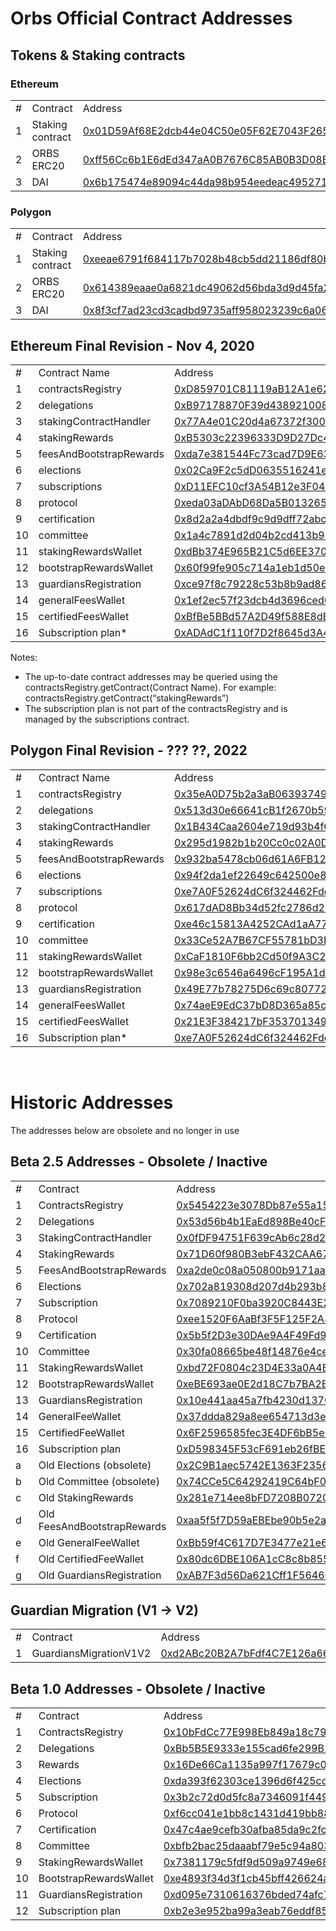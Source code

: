 # Orbs Official Contract Addresses

## Tokens & Staking contracts

### Ethereum

<table>
  <tr>
   <td>#
   </td>
   <td>Contract
   </td>
   <td>Address
   </td>
  </tr>
  <tr>
   <td>1
   </td>
   <td>Staking contract
   </td>
   <td><a href="https://etherscan.io/address/0x01d59af68e2dcb44e04c50e05f62e7043f2656c3#readContract">0x01D59Af68E2dcb44e04C50e05F62E7043F2656C3</a>
   </td>
  </tr>
  <tr>
   <td>2
   </td>
   <td>ORBS ERC20
   </td>
   <td><a href="https://etherscan.io/token/0xff56cc6b1e6ded347aa0b7676c85ab0b3d08b0fa">0xff56Cc6b1E6dEd347aA0B7676C85AB0B3D08B0FA</a>
   </td>
  </tr>
  <tr>
   <td>3
   </td>
   <td>DAI
   </td>
   <td><a href="https://etherscan.io/token/0x6b175474e89094c44da98b954eedeac495271d0f">0x6b175474e89094c44da98b954eedeac495271d0f</a>
   </td>
  </tr>
</table>

### Polygon

<table>
  <tr>
   <td>#
   </td>
   <td>Contract
   </td>
   <td>Address
   </td>
  </tr>
  <tr>
   <td>1
   </td>
   <td>Staking contract
   </td>
   <td><a href="https://polygonscan.com/address/0xeeae6791f684117b7028b48cb5dd21186df80b9c">0xeeae6791f684117b7028b48cb5dd21186df80b9c</a></td>
  </tr>
  <tr>
   <td>2
   </td>
   <td>ORBS ERC20
   </td>
   <td><a href="https://polygonscan.com/address/0x614389eaae0a6821dc49062d56bda3d9d45fa2ff">0x614389eaae0a6821dc49062d56bda3d9d45fa2ff</a></td>
  </tr>
  <tr>
   <td>3
   </td>
   <td>DAI
   </td>
   <td><a href="https://polygonscan.com/address/0x8f3cf7ad23cd3cadbd9735aff958023239c6a063">0x8f3cf7ad23cd3cadbd9735aff958023239c6a063</a></td>
  </tr>
</table>


## Ethereum Final Revision - Nov 4, 2020


<table>
  <tr>
   <td>#
   </td>
   <td>Contract Name
   </td>
   <td>Address
   </td>
  </tr>
  <tr>
   <td>1
   </td>
   <td>contractsRegistry
   </td>
   <td><a href="https://etherscan.io/address/0xD859701C81119aB12A1e62AF6270aD2AE05c7AB3">0xD859701C81119aB12A1e62AF6270aD2AE05c7AB3</a>
   </td>
  </tr>
  <tr>
   <td>2
   </td>
   <td>delegations
   </td>
   <td><a href="https://etherscan.io/address/0xB97178870F39d4389210086E4BcaccACD715c71d">0xB97178870F39d4389210086E4BcaccACD715c71d</a>
   </td>
  </tr>
  <tr>
   <td>3
   </td>
   <td>stakingContractHandler
   </td>
   <td><a href="https://etherscan.io/address/0x77A4e01C20d4a67372f300297fB69Da981c19755">0x77A4e01C20d4a67372f300297fB69Da981c19755</a>
   </td>
  </tr>
  <tr>
   <td>4
   </td>
   <td>stakingRewards
   </td>
   <td><a href="https://etherscan.io/address/0xB5303c22396333D9D27Dc45bDcC8E7Fc502b4B32">0xB5303c22396333D9D27Dc45bDcC8E7Fc502b4B32</a>
   </td>
  </tr>
  <tr>
   <td>5
   </td>
   <td>feesAndBootstrapRewards
   </td>
   <td><a href="https://etherscan.io/address/0xda7e381544Fc73cad7D9E63C86e561452b9B9E9C">0xda7e381544Fc73cad7D9E63C86e561452b9B9E9C</a>
   </td>
  </tr>
  <tr>
   <td>6
   </td>
   <td>elections
   </td>
   <td><a href="https://etherscan.io/address/0x02Ca9F2c5dD0635516241efD480091870277865b">0x02Ca9F2c5dD0635516241efD480091870277865b</a>
   </td>
  </tr>
  <tr>
   <td>7
   </td>
   <td>subscriptions
   </td>
   <td><a href="https://etherscan.io/address/0xD11EFC10cf3A54B12e3F04143070BE3865E7Bb8E">0xD11EFC10cf3A54B12e3F04143070BE3865E7Bb8E</a>
   </td>
  </tr>
  <tr>
   <td>8
   </td>
   <td>protocol
   </td>
   <td><a href="https://etherscan.io/address/0xeda03aDAbD68Da5B01326575712F01029d99703a">0xeda03aDAbD68Da5B01326575712F01029d99703a</a>
   </td>
  </tr>
  <tr>
   <td>9
   </td>
   <td>certification
   </td>
   <td><a href="https://etherscan.io/address/0x8d2a2a4dbdf9c9d9dff72abc96a2751b70ab3011">0x8d2a2a4dbdf9c9d9dff72abc96a2751b70ab3011</a>
   </td>
  </tr>
  <tr>
   <td>10
   </td>
   <td>committee
   </td>
   <td><a href="https://etherscan.io/address/0x1a4c7891d2d04b2cd413b98bc3283c8d992f5fa7">0x1a4c7891d2d04b2cd413b98bc3283c8d992f5fa7</a>
   </td>
  </tr>
  <tr>
   <td>11
   </td>
   <td>stakingRewardsWallet
   </td>
   <td><a href="https://etherscan.io/address/0xdBb374E965B21C5d6EE370dcB80176884Fa936f1">0xdBb374E965B21C5d6EE370dcB80176884Fa936f1</a>
   </td>
  </tr>
  <tr>
   <td>12
   </td>
   <td>bootstrapRewardsWallet
   </td>
   <td><a href="https://etherscan.io/address/0x60f99fe905c714a1eb1d50e7dfb91c9f956478e0">0x60f99fe905c714a1eb1d50e7dfb91c9f956478e0</a>
   </td>
  </tr>
  <tr>
   <td>13
   </td>
   <td>guardiansRegistration
   </td>
   <td><a href="https://etherscan.io/address/0xce97f8c79228c53b8b9ad86800a493d1e7e5d1e3">0xce97f8c79228c53b8b9ad86800a493d1e7e5d1e3</a>
   </td>
  </tr>
  <tr>
   <td>14
   </td>
   <td>generalFeesWallet
   </td>
   <td><a href="https://etherscan.io/address/0x1ef2ec57f23dcb4d3696ced6d70c60a8722ddf92">0x1ef2ec57f23dcb4d3696ced6d70c60a8722ddf92</a>
   </td>
  </tr>
  <tr>
   <td>15
   </td>
   <td>certifiedFeesWallet
   </td>
   <td><a href="https://etherscan.io/address/0xBfBe5BBd57A2D49f588E8dBf8d1380B7F5f6d9AE">0xBfBe5BBd57A2D49f588E8dBf8d1380B7F5f6d9AE</a>
   </td>
  </tr>
  <tr>
   <td>16
   </td>
   <td>Subscription plan*
   </td>
   <td><a href="https://etherscan.io/address/0xADAdC1f110f7D2f8645d3A4EAC62E7F053a33f1F">0xADAdC1f110f7D2f8645d3A4EAC62E7F053a33f1F</a>
   </td>
  </tr>
</table>


Notes:



*   The up-to-date contract addresses may be queried using the contractsRegistry.getContract(Contract Name). For example: contractsRegistry.getContract(“stakingRewards”)
*   The subscription plan is not part of the contractsRegistry and is managed by the subscriptions contract.

## Polygon Final Revision - ??? ??, 2022


<table>
  <tr>
   <td>#
   </td>
   <td>Contract Name
   </td>
   <td>Address
   </td>
  </tr>
  <tr>
   <td>1
   </td>
   <td>contractsRegistry
   </td>
   <td><a href="https://polygonscan.com/address/0x35eA0D75b2a3aB06393749B4651DfAD1Ffd49A77">0x35eA0D75b2a3aB06393749B4651DfAD1Ffd49A77</a></td>
  </tr>
  <tr>
   <td>2
   </td>
   <td>delegations
   </td>
   <td><a href="https://polygonscan.com/address/0x513d30e66641cB1f2670b5994DD8E2B61ED3C23c">0x513d30e66641cB1f2670b5994DD8E2B61ED3C23c</a></td>
  </tr>
  <tr>
   <td>3
   </td>
   <td>stakingContractHandler
   </td>
   <td><a href="https://polygonscan.com/address/0x1B434Caa2604e719d93b4f661Db666ba250d11bb">0x1B434Caa2604e719d93b4f661Db666ba250d11bb</a></td>
  </tr>
  <tr>
   <td>4
   </td>
   <td>stakingRewards
   </td>
   <td><a href="https://polygonscan.com/address/0x295d1982b1b20Cc0c02A0Da7285826c69EF71Fac">0x295d1982b1b20Cc0c02A0Da7285826c69EF71Fac</a></td>
  </tr>
  <tr>
   <td>5
   </td>
   <td>feesAndBootstrapRewards
   </td>
   <td><a href="https://polygonscan.com/address/0x932ba5478cb06d61A6FB12E067bb4c606cAb3b06">0x932ba5478cb06d61A6FB12E067bb4c606cAb3b06</a></td>
  </tr>
  <tr>
   <td>6
   </td>
   <td>elections
   </td>
   <td><a href="https://polygonscan.com/address/0x94f2da1ef22649c642500e8B1C3252A4670eE95b">0x94f2da1ef22649c642500e8B1C3252A4670eE95b</a></td>
  </tr>
  <tr>
   <td>7
   </td>
   <td>subscriptions
   </td>
   <td><a href="https://polygonscan.com/address/0xe7A0F52624dC6f324462FddfEA476A20ec149EA6">0xe7A0F52624dC6f324462FddfEA476A20ec149EA6</a></td>
  </tr>
  <tr>
   <td>8
   </td>
   <td>protocol
   </td>
   <td><a href="https://polygonscan.com/address/0x617dAD8Bb34d52fc2786d23136b3aB893398a14e">0x617dAD8Bb34d52fc2786d23136b3aB893398a14e</a></td>
  </tr>
  <tr>
   <td>9
   </td>
   <td>certification
   </td>
   <td><a href="https://polygonscan.com/address/0xe46c15813A4252CAd1aA77259647dA16E4A3E067">0xe46c15813A4252CAd1aA77259647dA16E4A3E067</a></td>
  </tr>
  <tr>
   <td>10
   </td>
   <td>committee
   </td>
   <td><a href="https://polygonscan.com/address/0x33Ce52A7B67CF55781bD3D99E4e234DB270dF5e4">0x33Ce52A7B67CF55781bD3D99E4e234DB270dF5e4</a></td>
  </tr>
  <tr>
   <td>11
   </td>
   <td>stakingRewardsWallet
   </td>
   <td><a href="https://polygonscan.com/address/0xCaF1810F6bb2Cd50f9A3C22A77e3c628CD282634">0xCaF1810F6bb2Cd50f9A3C22A77e3c628CD282634</a></td>
  </tr>
  <tr>
   <td>12
   </td>
   <td>bootstrapRewardsWallet
   </td>
   <td><a href="https://polygonscan.com/address/0x98e3c6546a6496cF195A1dDa5e240C24129B6302">0x98e3c6546a6496cF195A1dDa5e240C24129B6302</a></td>
  </tr>
  <tr>
   <td>13
   </td>
   <td>guardiansRegistration
   </td>
   <td><a href="https://polygonscan.com/address/0x49E77b78275D6c69c807727870682DbC725E4dc9">0x49E77b78275D6c69c807727870682DbC725E4dc9</a></td>
  </tr>
  <tr>
   <td>14
   </td>
   <td>generalFeesWallet
   </td>
   <td><a href="https://polygonscan.com/address/0x74aeE9EdC37bD8D365a85c0A9C84F1C21F7B8C7A">0x74aeE9EdC37bD8D365a85c0A9C84F1C21F7B8C7A</a></td>
  </tr>
  <tr>
   <td>15
   </td>
   <td>certifiedFeesWallet
   </td>
   <td><a href="https://polygonscan.com/address/0x21E3F384217bF353701349858dF00C9dE35afF0d">0x21E3F384217bF353701349858dF00C9dE35afF0d</a></td>
  </tr>
  <tr>
   <td>16
   </td>
   <td>Subscription plan*
   </td>
   <td><a href="https://polygonscan.com/address/0xe7A0F52624dC6f324462FddfEA476A20ec149EA6">0xe7A0F52624dC6f324462FddfEA476A20ec149EA6</a></td>
  </tr>
</table>


&nbsp;

# Historic Addresses

The addresses below are obsolete and no longer in use 

## Beta 2.5 Addresses - Obsolete / Inactive


<table>
  <tr>
   <td>#
   </td>
   <td>Contract
   </td>
   <td>Address
   </td>
  </tr>
  <tr>
   <td>1
   </td>
   <td>ContractsRegistry
   </td>
   <td><a href="https://etherscan.io/address/0x5454223e3078Db87e55a15bE541cc925f3702eB0">0x5454223e3078Db87e55a15bE541cc925f3702eB0</a>
   </td>
  </tr>
  <tr>
   <td>2
   </td>
   <td>Delegations
   </td>
   <td><a href="https://etherscan.io/address/0x53d56b4b1EaEd898Be40cF445a715c55dDD6B09C">0x53d56b4b1EaEd898Be40cF445a715c55dDD6B09C</a>
   </td>
  </tr>
  <tr>
   <td>3
   </td>
   <td>StakingContractHandler
   </td>
   <td><a href="https://etherscan.io/address/0x0fDF94751F639cAb6c28d2dC339844bC6BE9530F">0x0fDF94751F639cAb6c28d2dC339844bC6BE9530F</a>
   </td>
  </tr>
  <tr>
   <td>4
   </td>
   <td>StakingRewards
   </td>
   <td><a href="https://etherscan.io/address/0x71D60f980B3ebF432CAA67962b859A12f3b8c5ea">0x71D60f980B3ebF432CAA67962b859A12f3b8c5ea</a>
   </td>
  </tr>
  <tr>
   <td>5
   </td>
   <td>FeesAndBootstrapRewards
   </td>
   <td><a href="https://etherscan.io/address/0xa2de0c08a050800b9171aab7dc97a33cb5f8e9db">0xa2de0c08a050800b9171aab7dc97a33cb5f8e9db</a>
   </td>
  </tr>
  <tr>
   <td>6
   </td>
   <td>Elections
   </td>
   <td><a href="https://etherscan.io/address/0x702a819308d207d4b293b80b21f4bfac5813af3b">0x702a819308d207d4b293b80b21f4bfac5813af3b</a>
   </td>
  </tr>
  <tr>
   <td>7
   </td>
   <td>Subscription
   </td>
   <td><a href="https://etherscan.io/address/0x7089210F0ba3920C8443E26fb26D6e2f12E5216f">0x7089210F0ba3920C8443E26fb26D6e2f12E5216f</a>
   </td>
  </tr>
  <tr>
   <td>8
   </td>
   <td>Protocol
   </td>
   <td><a href="https://etherscan.io/address/0xee1520F6AaBf3F5F125F2A4c096a0DE083b82Fc9">0xee1520F6AaBf3F5F125F2A4c096a0DE083b82Fc9</a>
   </td>
  </tr>
  <tr>
   <td>9
   </td>
   <td>Certification
   </td>
   <td><a href="https://etherscan.io/address/0x5b5f2D3e30DAe9A4F49Fd95B1332441e699481f3">0x5b5f2D3e30DAe9A4F49Fd95B1332441e699481f3</a>
   </td>
  </tr>
  <tr>
   <td>10
   </td>
   <td>Committee
   </td>
   <td><a href="https://etherscan.io/address/0x30fa08665be48f14876e4ce2975f67aabfb68a77">0x30fa08665be48f14876e4ce2975f67aabfb68a77</a>
   </td>
  </tr>
  <tr>
   <td>11
   </td>
   <td>StakingRewardsWallet
   </td>
   <td><a href="https://etherscan.io/address/0xbd72F0804c23D4E33a0A4Bf8517d0e745E75fa96">0xbd72F0804c23D4E33a0A4Bf8517d0e745E75fa96</a>
   </td>
  </tr>
  <tr>
   <td>12
   </td>
   <td>BootstrapRewardsWallet
   </td>
   <td><a href="https://etherscan.io/address/0xeBE693ae0E2d18C7b7BA2B4D5c289E250afE5ee3">0xeBE693ae0E2d18C7b7BA2B4D5c289E250afE5ee3</a>
   </td>
  </tr>
  <tr>
   <td>13
   </td>
   <td>GuardiansRegistration
   </td>
   <td><a href="https://etherscan.io/address/0x10e441aa45a7fb4230d1370fba3cf98269bd4b5d">0x10e441aa45a7fb4230d1370fba3cf98269bd4b5d</a>
   </td>
  </tr>
  <tr>
   <td>14
   </td>
   <td>GeneralFeeWallet
   </td>
   <td><a href="https://etherscan.io/address/0x37ddda829a8ee654713d3e4c7fd8c02a016574a4">0x37ddda829a8ee654713d3e4c7fd8c02a016574a4</a>
   </td>
  </tr>
  <tr>
   <td>15
   </td>
   <td>CertifiedFeeWallet
   </td>
   <td><a href="https://etherscan.io/address/0x6F2596585fec3E4DF6bB5e68C61027C4972BE118">0x6F2596585fec3E4DF6bB5e68C61027C4972BE118</a>
   </td>
  </tr>
  <tr>
   <td>16
   </td>
   <td>Subscription plan
   </td>
   <td><a href="https://etherscan.io/address/0xD598345F53cF691eb26fBEAb8aF515F9f7500f72">0xD598345F53cF691eb26fBEAb8aF515F9f7500f72</a>
   </td>
  </tr>
  <tr>
   <td>a
   </td>
   <td>Old Elections (obsolete)
   </td>
   <td><a href="https://etherscan.io/address/0x2C9B1aec5742E1363F235666FfE829Dd1982DbC8">0x2C9B1aec5742E1363F235666FfE829Dd1982DbC8</a>
   </td>
  </tr>
  <tr>
   <td>b
   </td>
   <td>Old Committee (obsolete)
   </td>
   <td><a href="https://etherscan.io/address/0x74CCe5C64292419C64bF0fbb71A4a1B7F9d89a3E">0x74CCe5C64292419C64bF0fbb71A4a1B7F9d89a3E</a>
   </td>
  </tr>
  <tr>
   <td>c
   </td>
   <td>Old StakingRewards
   </td>
   <td><a href="https://etherscan.io/address/0x281e714ee8bFD7208B07205fb93d7C9298f3a807">0x281e714ee8bFD7208B07205fb93d7C9298f3a807</a>
   </td>
  </tr>
  <tr>
   <td>d
   </td>
   <td>Old FeesAndBootstrapRewards
   </td>
   <td><a href="https://etherscan.io/address/0xaa5f5f7D59aEBEbe90b5e2ac93F87Df639E5152a">0xaa5f5f7D59aEBEbe90b5e2ac93F87Df639E5152a</a>
   </td>
  </tr>
  <tr>
   <td>e
   </td>
   <td>Old GeneralFeeWallet
   </td>
   <td><a href="https://etherscan.io/address/0xBb59f4C617D7E3477e21e6a9498D4F72c2BA008D">0xBb59f4C617D7E3477e21e6a9498D4F72c2BA008D</a>
   </td>
  </tr>
  <tr>
   <td>f
   </td>
   <td>Old CertifiedFeeWallet
   </td>
   <td><a href="https://etherscan.io/address/0x80dc6DBE106A1cC8c8b8553a96C3Bf8162850452">0x80dc6DBE106A1cC8c8b8553a96C3Bf8162850452</a>
   </td>
  </tr>
  <tr>
   <td>g
   </td>
   <td>Old GuardiansRegistration
   </td>
   <td><a href="https://etherscan.io/address/0xAB7F3d56Da621Cff1F5646642d7F79f6A201E4eD">0xAB7F3d56Da621Cff1F5646642d7F79f6A201E4eD</a>
   </td>
  </tr>
</table>



## Guardian Migration (V1 -> V2)

 


<table>
  <tr>
   <td>#
   </td>
   <td>Contract
   </td>
   <td>Address
   </td>
  </tr>
  <tr>
   <td>1
   </td>
   <td>GuardiansMigrationV1V2
   </td>
   <td><a href="https://etherscan.io/address/0xd2abc20b2a7bfdf4c7e126a669d2c43293845c7d">0xd2ABc20B2A7bFdf4C7E126a669D2C43293845c7D</a>
   </td>
  </tr>
</table>



## Beta 1.0 Addresses - Obsolete / Inactive


<table>
  <tr>
   <td>#
   </td>
   <td>Contract
   </td>
   <td>Address
   </td>
  </tr>
  <tr>
   <td>1
   </td>
   <td>ContractsRegistry
   </td>
   <td><a href="https://etherscan.io/address/0x10bFdCc77E998Eb849a18c79b880F8b9BE06Ad83">0x10bFdCc77E998Eb849a18c79b880F8b9BE06Ad83</a>
   </td>
  </tr>
  <tr>
   <td>2
   </td>
   <td>Delegations
   </td>
   <td><a href="https://etherscan.io/address/0xBb5B5E9333e155cad6fe299B18dED3F4107EF294">0xBb5B5E9333e155cad6fe299B18dED3F4107EF294</a>
   </td>
  </tr>
  <tr>
   <td>3
   </td>
   <td>Rewards
   </td>
   <td><a href="https://etherscan.io/address/0x16De66Ca1135a997f17679c0CdF09d49223F5B20">0x16De66Ca1135a997f17679c0CdF09d49223F5B20</a>
   </td>
  </tr>
  <tr>
   <td>4
   </td>
   <td>Elections
   </td>
   <td><a href="https://etherscan.io/address/0xda393f62303ce1396d6f425cd7e85b60dac8233e">0xda393f62303ce1396d6f425cd7e85b60dac8233e</a>
   </td>
  </tr>
  <tr>
   <td>5
   </td>
   <td>Subscription
   </td>
   <td><a href="https://etherscan.io/address/0x3b2c72d0d5fc8a7346091f449487cd0a7f0954d6">0x3b2c72d0d5fc8a7346091f449487cd0a7f0954d6</a>
   </td>
  </tr>
  <tr>
   <td>6
   </td>
   <td>Protocol
   </td>
   <td><a href="https://etherscan.io/address/0xf6cc041e1bb8c1431d419bb88424324af5dd7866">0xf6cc041e1bb8c1431d419bb88424324af5dd7866</a>
   </td>
  </tr>
  <tr>
   <td>7
   </td>
   <td>Certification
   </td>
   <td><a href="https://etherscan.io/address/0x47c4ae9cefb30afba85da9c2fcd3125480770d9b">0x47c4ae9cefb30afba85da9c2fcd3125480770d9b</a>
   </td>
  </tr>
  <tr>
   <td>8
   </td>
   <td>Committee
   </td>
   <td><a href="https://etherscan.io/address/0xbfb2bac25daaabf79e5c94a8036b28c553ee75f5">0xbfb2bac25daaabf79e5c94a8036b28c553ee75f5</a>
   </td>
  </tr>
  <tr>
   <td>9
   </td>
   <td>StakingRewardsWallet
   </td>
   <td><a href="https://etherscan.io/address/0x7381179c5fdf9d509a9749e684fa58604e670f11">0x7381179c5fdf9d509a9749e684fa58604e670f11</a>
   </td>
  </tr>
  <tr>
   <td>10
   </td>
   <td>BootstrapRewardsWallet
   </td>
   <td><a href="https://etherscan.io/address/0xe4893f34d3f1cb45bff426624a2dc938d132cd7b">0xe4893f34d3f1cb45bff426624a2dc938d132cd7b</a>
   </td>
  </tr>
  <tr>
   <td>11
   </td>
   <td>GuardiansRegistration
   </td>
   <td><a href="https://etherscan.io/address/0xd095e7310616376bded74afc7e0400e6d0894e6f">0xd095e7310616376bded74afc7e0400e6d0894e6f</a>
   </td>
  </tr>
  <tr>
   <td>12
   </td>
   <td>Subscription plan
   </td>
   <td><a href="https://etherscan.io/address/0xb2e3e952ba99a3eab76eddf85a2d387e3d9d335b">0xb2e3e952ba99a3eab76eddf85a2d387e3d9d335b</a>
   </td>
  </tr>
</table>

